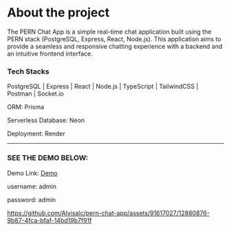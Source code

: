 <h1>About the project</h1>
<p>The PERN Chat App is a simple real-time chat application built using the PERN stack (PostgreSQL, Express, React, Node.js). This application aims to provide a seamless and responsive chatting experience with a backend and an intuitive frontend interface.</p>

<h3>Tech Stacks</h3>
<p>PostgreSQL | Express | React | Node.js | TypeScript | TailwindCSS | Postman | Socket.io</p>
<p>ORM: Prisma</p>
<p>Serverless Database: Neon</p>
<p>Deployment: Render</p>
<hr/>

<h3>SEE THE DEMO BELOW:</h3>
<p>Demo Link: <a href="https://pern-chat-app-9ev7.onrender.com/" target="_blank"rel="noopener noreferrer">Demo</a></p>
<p>username: admin</p>
<p>password: admin</p>

https://github.com/Alvisalc/pern-chat-app/assets/91617027/12880876-9b87-4fca-bfaf-14bd19b7f91f

